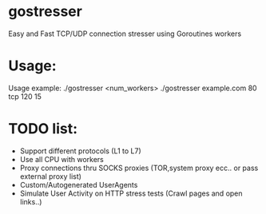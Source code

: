 # gostresser
Easy and Fast TCP/UDP connection stresser using Goroutines workers


# Usage:
Usage example:
 ./gostresser <hostname> <port> <protocol> <seconds> <num_workers>
 ./gostresser example.com 80 tcp 120 15
  
  
 
 # TODO list:
 - Support different protocols (L1 to L7)
 - Use all CPU with workers
 - Proxy connections thru SOCKS proxies (TOR,system proxy ecc.. or pass external proxy list)
 - Custom/Autogenerated UserAgents
 - Simulate User Activity on HTTP stress tests (Crawl pages and open links..)
 
